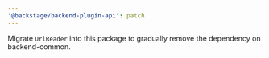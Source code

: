 ```yaml
---
'@backstage/backend-plugin-api': patch
---
```


Migrate `UrlReader` into this package to gradually remove the dependency on backend-common.
